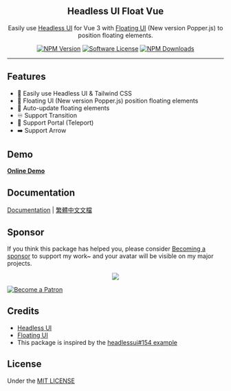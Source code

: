 <h2 align="center">Headless UI Float Vue</h2>

<p align="center">
  Easily use <a href="https://headlessui.dev/">Headless UI</a> for Vue 3 with <a href="https://floating-ui.com/">Floating UI</a> (New version Popper.js) to position floating elements.
</p>

<p align="center">
  <a href="https://www.npmjs.com/package/@headlessui-float/vue"><img src="https://img.shields.io/npm/v/@headlessui-float/vue?style=flat-square" alt="NPM Version"></a>
  <a href="https://github.com/ycs77/headlessui-float/blob/main/packages/vue/LICENSE.md"><img src="https://img.shields.io/badge/license-MIT-brightgreen?style=flat-square" alt="Software License"></a>
  <a href="https://www.npmjs.com/package/@headlessui-float/vue"><img src="https://img.shields.io/npm/dt/@headlessui-float/vue?style=flat-square" alt="NPM Downloads"></a>
</p>

<hr>

## Features

* 💙 Easily use Headless UI & Tailwind CSS
* 💬 Floating UI (New version Popper.js) position floating elements
* 🔔 Auto-update floating elements
* ♾️ Support Transition
* 🚪 Support Portal (Teleport)
* ➡️ Support Arrow

## Demo

[**Online Demo**](https://stackblitz.com/github/ycs77/headlessui-float/tree/main/examples/example-vue?file=src%2FApp.vue)

## Documentation

[Documentation](https://headlessui-float.vercel.app/) | [繁體中文文檔](https://headlessui-float.vercel.app/zh-tw/)

## Sponsor

If you think this package has helped you, please consider [Becoming a sponsor](https://www.patreon.com/ycs77) to support my work~ and your avatar will be visible on my major projects.

<p align="center">
  <a href="https://www.patreon.com/ycs77">
    <img src="https://cdn.jsdelivr.net/gh/ycs77/static/sponsors.svg"/>
  </a>
</p>

<a href="https://www.patreon.com/ycs77">
  <img src="https://c5.patreon.com/external/logo/become_a_patron_button.png" alt="Become a Patron" />
</a>

## Credits

* [Headless UI](https://headlessui.dev/)
* [Floating UI](https://floating-ui.com/)
* This package is inspired by the [headlessui#154 example](https://github.com/tailwindlabs/headlessui/issues/154)

## License

Under the [MIT LICENSE](LICENSE.md)
